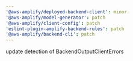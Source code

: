 ```yaml
---
'@aws-amplify/deployed-backend-client': minor
'@aws-amplify/model-generator': patch
'@aws-amplify/client-config': patch
'eslint-plugin-amplify-backend-rules': patch
'@aws-amplify/backend-cli': patch
---
```


update detection of BackendOutputClientErrors
